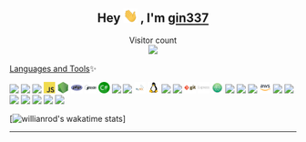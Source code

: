 


<h2 align="center">Hey <img src="hi.gif" width="25"> , I'm <a href="https://gin337.github.io/profile/">gin337</a></h2>
<p align="center"> 
  Visitor count<br>
  <img src="https://profile-counter.glitch.me/gin337/count.svg" />
  
  <p align="center"> 
    
  <a  href="gin1.xyz">Languages and Tools<a/>✨<br>
 
[<code><img height="20" src="https://upload.wikimedia.org/wikipedia/commons/6/61/HTML5_logo_and_wordmark.svg"></code>](https://de.wikipedia.org/wiki/HTML5)
[<code><img height="20" src="https://upload.wikimedia.org/wikipedia/commons/d/d5/CSS3_logo_and_wordmark.svg"></code>](https://de.wikipedia.org/wiki/Cascading_Style_Sheets)
[<code><img height="20" src="https://upload.wikimedia.org/wikipedia/commons/9/96/Sass_Logo_Color.svg"></code>](https://de.wikipedia.org/wiki/Sass_(Stylesheet-Sprache))
[<code><img height="20" src="https://raw.githubusercontent.com/github/explore/80688e429a7d4ef2fca1e82350fe8e3517d3494d/topics/javascript/javascript.png"></code>](https://www.javascript.com/)
[<code><img height="20" src="https://raw.githubusercontent.com/github/explore/80688e429a7d4ef2fca1e82350fe8e3517d3494d/topics/nodejs/nodejs.png"></code>](https://nodejs.org/)
[<code><img height="20" src="https://raw.githubusercontent.com/github/explore/80688e429a7d4ef2fca1e82350fe8e3517d3494d/topics/php/php.png"></code>](https://www.php.net/)
 [<code><img height="20" src="https://raw.githubusercontent.com/github/explore/80688e429a7d4ef2fca1e82350fe8e3517d3494d/topics/bash/bash.png"></code>](https://www.gnu.org/software/bash/)
[<code><img height="20" src="https://raw.githubusercontent.com/github/explore/80688e429a7d4ef2fca1e82350fe8e3517d3494d/topics/csharp/csharp.png"></code>](https://docs.microsoft.com/en-us/dotnet/csharp/)
[<code><img height="20" src="https://cdn.iconscout.com/icon/free/png-256/nginx-3521604-2945048.png"></code>](https://www.nginx.com/)
[<code><img height="20" src="https://upload.wikimedia.org/wikipedia/commons/thumb/1/10/Apache_HTTP_server_logo_%282019-present%29.svg/1200px-Apache_HTTP_server_logo_%282019-present%29.svg.png"></code>](https://httpd.apache.org/)
[<code><img height="20" src="https://raw.githubusercontent.com/github/explore/80688e429a7d4ef2fca1e82350fe8e3517d3494d/topics/mysql/mysql.png"></code>](https://www.mysql.com/)
[<code><img height="20" src="https://raw.githubusercontent.com/github/explore/80688e429a7d4ef2fca1e82350fe8e3517d3494d/topics/linux/linux.png"></code>](https://www.linux.org/)
[<code><img height="20" src="https://upload.wikimedia.org/wikipedia/commons/thumb/4/4a/Debian-OpenLogo.svg/800px-Debian-OpenLogo.svg.png"></code>](https://www.debian.org/)
[<code><img height="20" src="https://cdn-icons-png.flaticon.com/512/5969/5969039.png"></code>](https://www.centos.org/)
[<code><img height="20" src="https://raw.githubusercontent.com/github/explore/80688e429a7d4ef2fca1e82350fe8e3517d3494d/topics/git/git.png"></code>](https://github.com/)
[<code><img height="20" src="https://raw.githubusercontent.com/github/explore/80688e429a7d4ef2fca1e82350fe8e3517d3494d/topics/express/express.png"></code>](https://expressjs.com/)
[<code><img height="20" src="https://raw.githubusercontent.com/github/explore/80688e429a7d4ef2fca1e82350fe8e3517d3494d/topics/atom/atom.png"></code>](https://atom.io/)
[<code><img height="20" src="https://code.visualstudio.com/assets/favicon.ico"></code>](https://code.visualstudio.com/)
[<code><img height="22" src="https://img.icons8.com/fluency/344/visual-studio.png"></code>](https://visualstudio.microsoft.com/de/)
[<code><img height="20" src="https://img.icons8.com/color/344/webstorm.png"></code>](https://www.jetbrains.com/de-de/webstorm/)
[<code><img height="20" src="https://raw.githubusercontent.com/github/explore/80688e429a7d4ef2fca1e82350fe8e3517d3494d/topics/aws/aws.png"></code>](https://aws.amazon.com/)
[<code><img height="20" src="https://camo.githubusercontent.com/92ec9eb7eeab7db4f5919e3205918918c42e6772562afb4112a2909c1aaaa875/68747470733a2f2f6173736574732e76657263656c2e636f6d2f696d6167652f75706c6f61642f76313630373535343338352f7265706f7369746f726965732f6e6578742d6a732f6e6578742d6c6f676f2e706e67"></code>](https://nextjs.org/)
[<code><img height="20" src="https://upload.wikimedia.org/wikipedia/commons/a/a7/React-icon.svg"></code>](https://reactjs.org/)
[<code><img height="20" src="https://upload.wikimedia.org/wikipedia/commons/a/a7/React-icon.svg"></code>](https://reactnative.dev/)
[<code><img height="20" src="https://mobaxterm.mobatek.net/img/moba/xterm_logo.png"></code>](https://mobaxterm.mobatek.net/)
[<code><img height="20" src="https://cdn-icons-png.flaticon.com/512/873/873107.png"></code>](https://azure.microsoft.com/)
[<code><img height="20" src="https://cdn-icons-png.flaticon.com/512/5969/5969059.png"></code>](https://www.docker.com/)
[<code><img height="20" src="https://cdn-icons.flaticon.com/png/512/5627/premium/5627123.png?token=exp=1654742912~hmac=766f65ab29f85439c652912349401e79"></code>](https://www.vmware.com/)


</p>

[![willianrod's wakatime stats](https://github-readme-stats.vercel.app/api/wakatime?username=gin)]


-----

